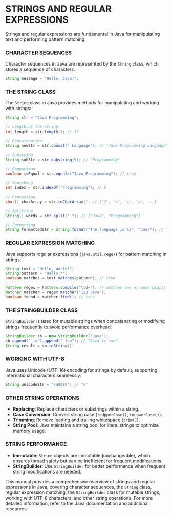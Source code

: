 # STRINGS AND REGULAR EXPRESSIONS

Strings and regular expressions are fundamental in Java for manipulating text and performing pattern matching.

### CHARACTER SEQUENCES

Character sequences in Java are represented by the `String` class, which stores a sequence of characters.

```java
String message = "Hello, Java!";
```

### THE STRING CLASS

The `String` class in Java provides methods for manipulating and working with strings:

```java
String str = "Java Programming";

// Length of the string
int length = str.length(); // 17

// Concatenation
String newStr = str.concat(" Language"); // "Java Programming Language"

// Substring
String subStr = str.substring(5); // "Programming"

// Comparison
boolean isEqual = str.equals("Java Programming"); // true

// Searching
int index = str.indexOf("Programming"); // 5

// Conversion
char[] charArray = str.toCharArray(); // {'J', 'a', 'v', 'a', ...}

// Splitting
String[] words = str.split(" "); // {"Java", "Programming"}

// Formatting
String formattedStr = String.format("The language is %s", "Java"); // "The language is Java"
```

### REGULAR EXPRESSION MATCHING

Java supports regular expressions (`java.util.regex`) for pattern matching in strings:

```java
String text = "Hello, World!";
String pattern = "Hello.*";
boolean matches = text.matches(pattern); // true

Pattern regex = Pattern.compile("\\d+"); // matches one or more digits
Matcher matcher = regex.matcher("123 Java");
boolean found = matcher.find(); // true
```

### THE STRINGBUILDER CLASS

`StringBuilder` is used for mutable strings when concatenating or modifying strings frequently to avoid performance overhead:

```java
StringBuilder sb = new StringBuilder("Java");
sb.append(" is").append(" fun"); // "Java is fun"
String result = sb.toString();
```

### WORKING WITH UTF-8

Java uses Unicode (UTF-16) encoding for strings by default, supporting international characters seamlessly:

```java
String unicodeStr = "\u00E9"; // "é"
```

### OTHER STRING OPERATIONS

- **Replacing**: Replace characters or substrings within a string.
- **Case Conversion**: Convert string case (`toUpperCase()`, `toLowerCase()`).
- **Trimming**: Remove leading and trailing whitespace (`trim()`).
- **String Pool**: Java maintains a string pool for literal strings to optimize memory usage.

### STRING PERFORMANCE

- **Immutable**: `String` objects are immutable (unchangeable), which ensures thread safety but can be inefficient for frequent modifications.
- **StringBuilder**: Use `StringBuilder` for better performance when frequent string modifications are needed.

This manual provides a comprehensive overview of strings and regular expressions in Java, covering character sequences, the `String` class, regular expression matching, the `StringBuilder` class for mutable strings, working with UTF-8 characters, and other string operations. For more detailed information, refer to the Java documentation and additional resources.
